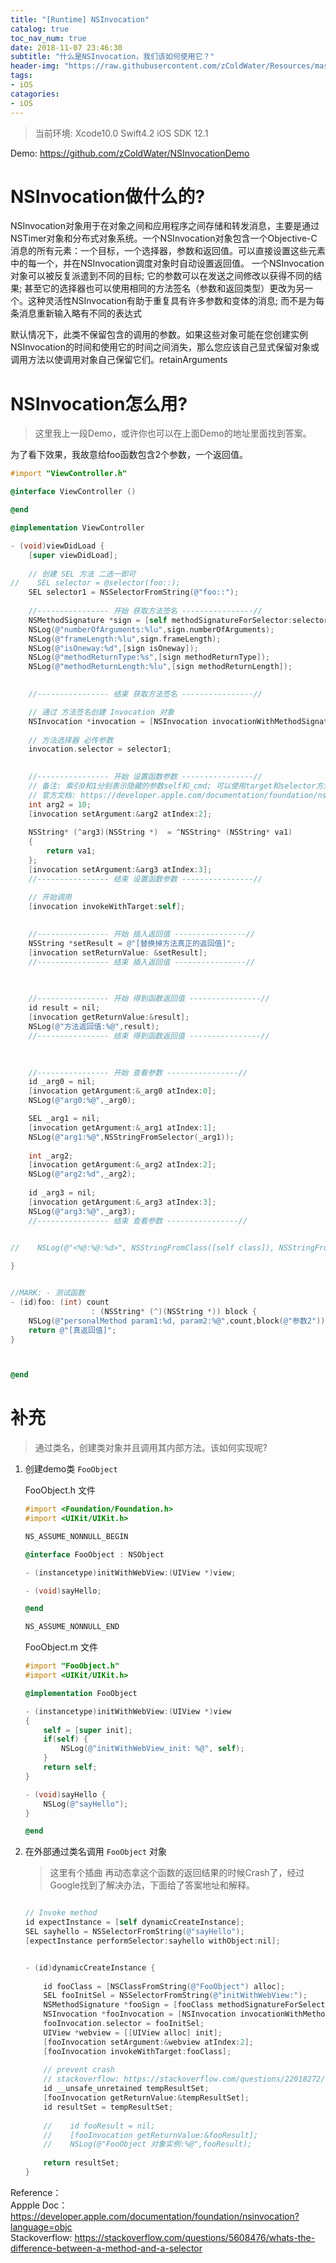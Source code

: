 ```yaml
---
title: "[Runtime] NSInvocation"
catalog: true
toc_nav_num: true
date: 2018-11-07 23:46:30
subtitle: "什么是NSInvocation，我们该如何使用它？"
header-img: "https://raw.githubusercontent.com/zColdWater/Resources/master/Images/cover.jpg"
tags:
- iOS
catagories:
- iOS
---
```


> 当前环境: Xcode10.0 Swift4.2 iOS SDK 12.1

Demo: https://github.com/zColdWater/NSInvocationDemo 

NSInvocation做什么的?
=======
NSInvocation对象用于在对象之间和应用程序之间存储和转发消息，主要是通过NSTimer对象和分布式对象系统。一个NSInvocation对象包含一个Objective-C消息的所有元素：一个目标，一个选择器，参数和返回值。可以直接设置这些元素中的每一个，并在NSInvocation调度对象时自动设置返回值。
一个NSInvocation对象可以被反复派遣到不同的目标; 它的参数可以在发送之间修改以获得不同的结果; 甚至它的选择器也可以使用相同的方法签名（参数和返回类型）更改为另一个。这种灵活性NSInvocation有助于重复具有许多参数和变体的消息; 而不是为每条消息重新输入略有不同的表达式

默认情况下，此类不保留包含的调用的参数。如果这些对象可能在您创建实例NSInvocation的时间和使用它的时间之间消失，那么您应该自己显式保留对象或调用方法以使调用对象自己保留它们。retainArguments

NSInvocation怎么用?
=======
> 这里我上一段Demo，或许你也可以在上面Demo的地址里面找到答案。

为了看下效果，我故意给foo函数包含2个参数，一个返回值。 

```ObjectiveC
#import "ViewController.h"

@interface ViewController ()

@end

@implementation ViewController

- (void)viewDidLoad {
    [super viewDidLoad];
    
    // 创建 SEL 方法 二选一即可
//    SEL selector = @selector(foo::);
    SEL selector1 = NSSelectorFromString(@"foo::");
    
    //---------------- 开始 获取方法签名 ----------------//
    NSMethodSignature *sign = [self methodSignatureForSelector:selector1];
    NSLog(@"numberOfArguments:%lu",sign.numberOfArguments);
    NSLog(@"frameLength:%lu",sign.frameLength);
    NSLog(@"isOneway:%d",[sign isOneway]);
    NSLog(@"methodReturnType:%s",[sign methodReturnType]);
    NSLog(@"methodReturnLength:%lu",[sign methodReturnLength]);

    
    //---------------- 结束 获取方法签名 ----------------//

    // 通过 方法签名创建 Invocation 对象
    NSInvocation *invocation = [NSInvocation invocationWithMethodSignature:sign];
    
    // 方法选择器 必传参数
    invocation.selector = selector1;

    
    //---------------- 开始 设置函数参数 ----------------//
    // 备注: 索引0和1分别表示隐藏的参数self和_cmd; 可以使用target和selector方法直接检索这些值。对通常在消息中传递的参数使用索引2和更大。
    // 官方文档: https://developer.apple.com/documentation/foundation/nsinvocation/1437830-getargument?language=objc
    int arg2 = 10;
    [invocation setArgument:&arg2 atIndex:2];
    
    NSString* (^arg3)(NSString *)  = ^NSString* (NSString* va1)
    {
        return va1;
    };
    [invocation setArgument:&arg3 atIndex:3];
    //---------------- 结束 设置函数参数 ----------------//

    // 开始调用
    [invocation invokeWithTarget:self];
    
    
    //---------------- 开始 插入返回值 ----------------//
    NSString *setResult = @"[替换掉方法真正的返回值]";
    [invocation setReturnValue: &setResult];
    //---------------- 结束 插入返回值 ----------------//

    
    
    //---------------- 开始 得到函数返回值 ----------------//
    id result = nil;
    [invocation getReturnValue:&result];
    NSLog(@"方法返回值:%@",result);
    //---------------- 结束 得到函数返回值 ----------------//

    
    
    //---------------- 开始 查看参数 ----------------//
    id _arg0 = nil;
    [invocation getArgument:&_arg0 atIndex:0];
    NSLog(@"arg0:%@",_arg0);

    SEL _arg1 = nil;
    [invocation getArgument:&_arg1 atIndex:1];
    NSLog(@"arg1:%@",NSStringFromSelector(_arg1));
    
    int _arg2;
    [invocation getArgument:&_arg2 atIndex:2];
    NSLog(@"arg2:%d",_arg2);
    
    id _arg3 = nil;
    [invocation getArgument:&_arg3 atIndex:3];
    NSLog(@"arg3:%@",_arg3);
    //---------------- 结束 查看参数 ----------------//

    
//    NSLog(@"<%@:%@:%d>", NSStringFromClass([self class]), NSStringFromSelector(_cmd), __LINE__);

}


//MARK: - 测试函数
- (id)foo: (int) count
                  : (NSString* (^)(NSString *)) block {
    NSLog(@"personalMethod param1:%d, param2:%@",count,block(@"参数2"));
    return @"[真返回值]";
}



@end
```

补充
=======
> 通过类名，创建类对象并且调用其内部方法。该如何实现呢?

1. 创建demo类 `FooObject` 

    FooObject.h 文件
    ``` ObjectiveC
    #import <Foundation/Foundation.h>
    #import <UIKit/UIKit.h>

    NS_ASSUME_NONNULL_BEGIN

    @interface FooObject : NSObject

    - (instancetype)initWithWebView:(UIView *)view;

    - (void)sayHello;

    @end

    NS_ASSUME_NONNULL_END

    ```
    FooObject.m 文件
    ``` ObjectiveC
    #import "FooObject.h"
    #import <UIKit/UIKit.h>

    @implementation FooObject

    - (instancetype)initWithWebView:(UIView *)view
    {
        self = [super init];
        if(self) {
            NSLog(@"initWithWebView_init: %@", self);
        }
        return self;
    }

    - (void)sayHello {
        NSLog(@"sayHello");
    }

    @end

    ```

2. 在外部通过类名调用 `FooObject` 对象
    > 这里有个插曲 再动态拿这个函数的返回结果的时候Crash了，经过Google找到了解决办法，下面给了答案地址和解释。
    ``` ObjectiveC

    // Invoke method
    id expectInstance = [self dynamicCreateInstance];
    SEL sayhello = NSSelectorFromString(@"sayHello");
    [expectInstance performSelector:sayhello withObject:nil];


    - (id)dynamicCreateInstance {
        
        id fooClass = [NSClassFromString(@"FooObject") alloc];
        SEL fooInitSel = NSSelectorFromString(@"initWithWebView:");
        NSMethodSignature *fooSign = [fooClass methodSignatureForSelector:fooInitSel];
        NSInvocation *fooInvocation = [NSInvocation invocationWithMethodSignature:fooSign];
        fooInvocation.selector = fooInitSel;
        UIView *webview = [[UIView alloc] init];
        [fooInvocation setArgument:&webview atIndex:2];
        [fooInvocation invokeWithTarget:fooClass];
        
        // prevent crash
        // stackoverflow: https://stackoverflow.com/questions/22018272/nsinvocation-returns-value-but-makes-app-crash-with-exc-bad-access
        id __unsafe_unretained tempResultSet;
        [fooInvocation getReturnValue:&tempResultSet];
        id resultSet = tempResultSet;
        
        //    id fooResult = nil;
        //    [fooInvocation getReturnValue:&fooResult];
        //    NSLog(@"FooObject 对象实例:%@",fooResult);
        
        return resultSet;
    }
    ```



Reference：  
Appple Doc：https://developer.apple.com/documentation/foundation/nsinvocation?language=objc  
Stackoverflow:  https://stackoverflow.com/questions/5608476/whats-the-difference-between-a-method-and-a-selector

